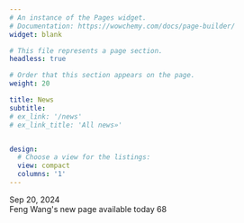```yaml
---
# An instance of the Pages widget.
# Documentation: https://wowchemy.com/docs/page-builder/
widget: blank

# This file represents a page section.
headless: true

# Order that this section appears on the page.
weight: 20

title: News
subtitle:
# ex_link: '/news'  
# ex_link_title: 'All news»'  


design:
  # Choose a view for the listings:
  view: compact
  columns: '1'
---
```


<div class="row">
<div class="news-date col-3"> Sep 20, 2024</div> <div class="news-title  col-9">Feng Wang's new page available today 68</div>

</div>
